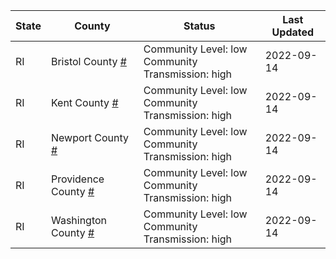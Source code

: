 State | County | Status | Last Updated
--- | --- | --- | --- 
RI | Bristol County <a href="#bristol_county">#</a> | <a name="bristol_county"></a>Community Level: low<br/>Community Transmission: high | 2022-09-14
RI | Kent County <a href="#kent_county">#</a> | <a name="kent_county"></a>Community Level: low<br/>Community Transmission: high | 2022-09-14
RI | Newport County <a href="#newport_county">#</a> | <a name="newport_county"></a>Community Level: low<br/>Community Transmission: high | 2022-09-14
RI | Providence County <a href="#providence_county">#</a> | <a name="providence_county"></a>Community Level: low<br/>Community Transmission: high | 2022-09-14
RI | Washington County <a href="#washington_county">#</a> | <a name="washington_county"></a>Community Level: low<br/>Community Transmission: high | 2022-09-14
